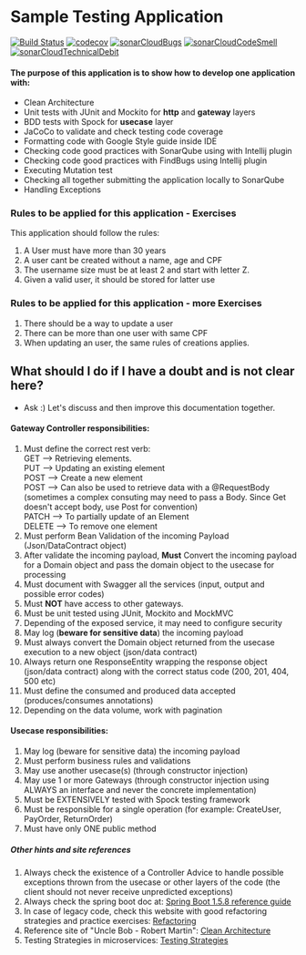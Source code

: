 # Sample Testing Application

[![Build Status](https://travis-ci.org/arturbdr/sample-testing-project.svg?branch=master)](https://travis-ci.org/arturbdr/sample-testing-project)
[![codecov](https://codecov.io/gh/arturbdr/sample-testing-project/branch/master/graph/badge.svg)](https://codecov.io/gh/arturbdr/sample-testing-project)
[![sonarCloudBugs](https://sonarcloud.io/api/project_badges/measure?project=com.example%3Asample-testing-project&metric=bugs)](https://sonarcloud.io/api/project_badges/measure?project=com.example%3Asample-testing-project&metric=bugs)
[![sonarCloudCodeSmell](https://sonarcloud.io/api/project_badges/measure?project=com.example%3Asample-testing-project&metric=code_smells)](https://sonarcloud.io/api/project_badges/measure?project=com.example%3Asample-testing-project&metric=code_smells)
[![sonarCloudTechnicalDebit](https://sonarcloud.io/api/project_badges/measure?project=com.example%3Asample-testing-project&metric=sqale_index)](https://sonarcloud.io/api/project_badges/measure?project=com.example%3Asample-testing-project&metric=sqale_index)
#### The purpose of this application is to show how to develop one application with:

- Clean Architecture
- Unit tests with JUnit and Mockito for **http** and **gateway** layers
- BDD tests with Spock for **usecase** layer
- JaCoCo to validate and check testing code coverage
- Formatting code with Google Style guide inside IDE
- Checking code good practices with SonarQube using with Intellij plugin
- Checking code good practices with FindBugs using Intellij plugin 
- Executing Mutation test 
- Checking all together submitting the application locally to SonarQube
- Handling Exceptions

### Rules to be applied for this application - Exercises
This application should follow the rules: 
1. A User must have more than 30 years
2. A user cant be created without a name, age and CPF
3. The username size must be at least 2 and start with letter Z.
4. Given a valid user, it should be stored for latter use


### Rules to be applied for this application - more Exercises
1. There should be a way to update a user
2. There can be more than one user with same CPF
3. When updating an user, the same rules of creations applies.

## What should I do if I have a doubt and is not clear here?
- Ask :) Let's discuss and then improve this documentation together.

#### Gateway Controller responsibilities:
1. Must define the correct rest verb:<br/>
  GET --> Retrieving elements.<br/>
  PUT --> Updating an existing element<br/>
  POST --> Create a new element<br/>
  POST --> Can also be used to retrieve data with a @RequestBody (sometimes a complex consuting may need to pass a Body. Since Get doesn't accept body, use Post for convention)<br/>
  PATCH --> To partially update of an Element<br/>
  DELETE --> To remove one element<br/>
2. Must perform Bean Validation of the incoming Payload (Json/DataContract object)
3. After validate the incoming payload, **Must** Convert the incoming payload for a Domain object and pass the domain object to the usecase for processing
4. Must document with Swagger all the services (input, output and possible error codes)
5. Must **NOT** have access to other gateways.
6. Must be unit tested using JUnit, Mockito and MockMVC
7. Depending of the exposed service, it may need to configure security
8. May log (**beware for sensitive data**) the incoming payload
9. Must always convert the Domain object returned from the usecase execution to a new object (json/data contract)
10. Always return one ResponseEntity wrapping the response object (json/data contract) along with the correct status code (200, 201, 404, 500 etc)
11. Must define the consumed and produced data accepted (produces/consumes annotations)
12. Depending on the data volume, work with pagination

#### Usecase responsibilities:
1. May log (beware for sensitive data) the incoming payload
2. Must perform business rules and validations
3. May use another usecase(s) (through constructor injection)
4. May use 1 or more Gateways (through constructor injection using ALWAYS an interface and never the concrete implementation)
5. Must be EXTENSIVELY tested with Spock testing framework
6. Must be responsible for a single operation (for example: CreateUser, PayOrder, ReturnOrder)
7. Must have only ONE public method

##### Other hints and site references
1. Always check the existence of a Controller Advice to handle possible exceptions thrown from the usecase or other layers of the code (the client should not never receive unpredicted exceptions)
2. Always check the spring boot doc at: [Spring Boot 1.5.8 reference guide](https://docs.spring.io/spring-boot/docs/1.5.8.RELEASE/reference//htmlsingle)
3. In case of legacy code, check this website with good refactoring strategies and practice exercises: [Refactoring](https://sourcemaking.com/refactoring)
4. Reference site of "Uncle Bob - Robert Martin": [Clean Architecture](https://8thlight.com/blog/uncle-bob/2012/08/13/the-clean-architecture.html)
5. Testing Strategies in microservices: [Testing Strategies](https://martinfowler.com/articles/microservice-testing/) 
